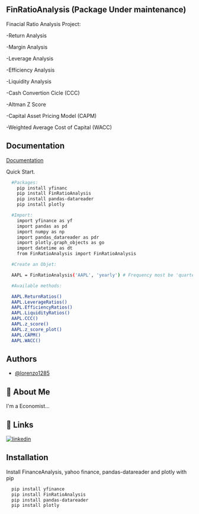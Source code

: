 ## FinRatioAnalysis (Package Under maintenance) 

Finacial Ratio Analysis Project: 

-Return Analysis

-Margin Analysis

-Leverage Analysis

-Efficiency Analysis

-Liquidity Analysis

-Cash Convertion Cicle (CCC)

-Altman Z Score

-Capital Asset Pricing Model (CAPM)

-Weighted Average Cost of Capital (WACC)

## Documentation

[Documentation](https://corporatefinanceinstitute.com/assets/CFI-Financial-Ratios-Cheat-Sheet-eBook.pdf)

Quick Start.
```bash
  #Packages:
    pip install yfinanc
    pip install FinRatioAnalysis
    pip install pandas-datareader
    pip install plotly

  #Import:
    import yfinance as yf
    import pandas as pd 
    import numpy as np
    import pandas_datareader as pdr
    import plotly.graph_objects as go
    import datetime as dt 
    from FinRatioAnalysis import FinRatioAnalysis

  #Create an Objet:

  AAPL = FinRatioAnalysis('AAPL', 'yearly') # Frequency most be 'quarterly' or 'yearly'

  #Available methods:

  AAPL.ReturnRatios()
  AAPL.LeverageRatios()
  AAPL.EfficiencyRatios()
  AAPL.LiquidityRatios()
  AAPL.CCC()
  AAPL.z_score()
  AAPL.z_score_plot()
  AAPL.CAPM()
  AAPL.WACC()
```

## Authors

- [@lorenzo1285](https://github.com/lorenzo1285)


  
## 🚀 About Me
I'm a Economist...

  
## 🔗 Links

[![linkedin](https://www.linkedin.com/in/lorenzocardenas/)](https://www.linkedin.com/in/lorenzocardenas/)


  
## Installation

Install FinanceAnalysis, yahoo finance, pandas-datareader and plotly  with pip

```bash
  pip install yfinance
  pip install FinRatioAnalysis
  pip install pandas-datareader
  pip install plotly
```
